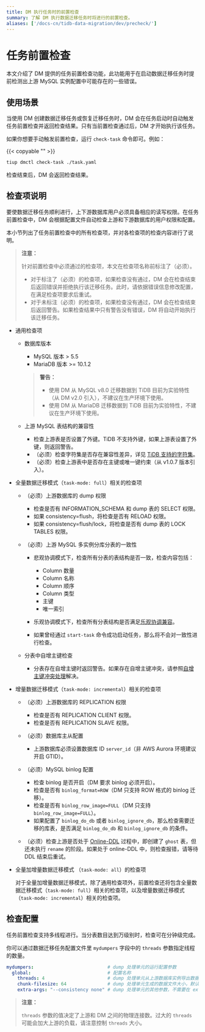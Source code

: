 ```yaml
---
title: DM 执行任务时的前置检查
summary: 了解 DM 执行数据迁移任务时将进行的前置检查。
aliases: ['/docs-cn/tidb-data-migration/dev/precheck/']
---
```


# 任务前置检查

本文介绍了 DM 提供的任务前置检查功能，此功能用于在启动数据迁移任务时提前检测出上游 MySQL 实例配置中可能存在的一些错误。

## 使用场景

当使用 DM 创建数据迁移任务或恢复迁移任务时，DM 会在任务启动时自动触发任务前置检查并返回检查结果。只有当前置检查通过后，DM 才开始执行该任务。

如果你想要手动触发前置检查，运行 `check-task` 命令即可。例如：

{{< copyable "" >}}

```bash
tiup dmctl check-task ./task.yaml
```

检查结束后，DM 会返回检查结果。

## 检查项说明

要使数据迁移任务顺利进行，上下游数据库用户必须具备相应的读写权限。在任务前置检查中，DM 会根据配置文件自动检查上游和下游数据库的用户权限和配置。

本小节列出了任务前置检查中的所有检查项，并对各检查项的检查内容进行了说明。

> **注意：**
>
> 针对前置检查中必须通过的检查项，本文在检查项名称前标注了（必须）。
>
> + 对于标注了（必须）的检查项，如果检查没有通过，DM 会在检查结束后返回错误并拒绝执行该迁移任务。此时，请依据错误信息修改配置，在满足检查项要求后重试。
> + 对于未标注（必须）的检查项，如果检查没有通过，DM 会在检查结束后返回警告。如果检查结果中只有警告没有错误，DM 将自动开始执行该迁移任务。

- 通用检查项

    + 数据库版本

        - MySQL 版本 > 5.5
        - MariaDB 版本 >= 10.1.2

        > **警告：**
        >
        > - 使用 DM 从 MySQL v8.0 迁移数据到 TiDB 目前为实验特性（从 DM v2.0 引入），不建议在生产环境下使用。
        > - 使用 DM 从 MariaDB 迁移数据到 TiDB 目前为实验特性，不建议在生产环境下使用。

    + 上游 MySQL 表结构的兼容性

        - 检查上游表是否设置了外键。TiDB 不支持外键，如果上游表设置了外键，则返回警告。
        - （必须）检查字符集是否存在兼容性差异，详见 [TiDB 支持的字符集](/character-set-and-collation.md)。
        - （必须）检查上游表中是否存在主键或唯一键约束（从 v1.0.7 版本引入）。

- 全量数据迁移模式（`task-mode: full`）相关的检查项

    + （必须）上游数据库的 dump 权限

        - 检查是否有 INFORMATION_SCHEMA 和 dump 表的 SELECT 权限。
        - 如果 consistency=flush，将检查是否有 RELOAD 权限。
        - 如果 consistency=flush/lock，将检查是否有 dump 表的 LOCK TABLES 权限。

    + （必须）上游 MySQL 多实例分库分表的一致性

        + 悲观协调模式下，检查所有分表的表结构是否一致，检查内容包括：

            - Column 数量
            - Column 名称
            - Column 顺序
            - Column 类型
            - 主键
            - 唯一索引

        + 乐观协调模式下，检查所有分表结构是否满足[乐观协调兼容](https://github.com/pingcap/tiflow/blob/master/dm/docs/RFCS/20191209_optimistic_ddl.md#modifying-column-types)。

        + 如果曾经通过 `start-task` 命令成功启动任务，那么将不会对一致性进行检查。

    + 分表中自增主键检查

        - 分表存在自增主键时返回警告。如果存在自增主键冲突，请参照[自增主键冲突处理](/dm/shard-merge-best-practices.md#自增主键冲突处理)解决。

- 增量数据迁移模式（`task-mode: incremental`）相关的检查项

    + （必须）上游数据库的 REPLICATION 权限

        - 检查是否有 REPLICATION CLIENT 权限。
        - 检查是否有 REPLICATION SLAVE 权限。

    + （必须）数据库主从配置

        - 上游数据库必须设置数据库 ID `server_id`（非 AWS Aurora 环境建议开启 GTID）。

    + （必须）MySQL binlog 配置

        - 检查 binlog 是否开启（DM 要求 binlog 必须开启）。
        - 检查是否有 `binlog_format=ROW`（DM 只支持 ROW 格式的 binlog 迁移）。
        - 检查是否有 `binlog_row_image=FULL`（DM 只支持 `binlog_row_image=FULL`）。
        - 如果配置了 `binlog_do_db` 或者 `binlog_ignore_db`，那么检查需要迁移的库表，是否满足 `binlog_do_db` 和 `binlog_ignore_db` 的条件。

    + （必须）检查上游是否处于 [Online-DDL](/dm/feature-online-ddl.md) 过程中，即创建了 `ghost` 表，但还未执行 `rename` 的阶段。如果处于 online-DDL 中，则检查报错，请等待 DDL 结束后重试。

- 全量加增量数据迁移模式 （`task-mode: all`）的检查项

    对于全量加增量数据迁移模式，除了通用检查项外，前置检查还将包含全量数据迁移模式（`task-mode: full`）相关的检查项，以及增量数据迁移模式（`task-mode: incremental`）相关的检查项。

## 检查配置

任务前置检查支持多线程进行。当分表数目达到万级别时，检查可在分钟级完成。

你可以通过数据迁移任务配置文件里 `mydumpers` 字段中的 `threads` 参数指定线程的数量。

```yaml
mydumpers:                           # dump 处理单元的运行配置参数
  global:                            # 配置名称
    threads: 4                       # dump 处理单元从上游数据库实例导出数据和执行前置检查时访问上游的线程数量，默认值为 4
    chunk-filesize: 64               # dump 处理单元生成的数据文件大小，默认值为 64，单位为 MB
    extra-args: "--consistency none" # dump 处理单元的其他参数，不需要在 extra-args 中配置 table-list，DM 会自动生成
```

> **注意：**
>
> `threads` 参数的值决定了上游和 DM 之间的物理连接数。过大的 `threads` 可能会加大上游的负载，请注意控制 `threads` 大小。